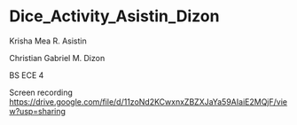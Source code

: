 # Dice_Activity_Asistin_Dizon

Krisha Mea R. Asistin

Christian Gabriel M. Dizon

BS ECE 4

Screen recording
https://drive.google.com/file/d/11zoNd2KCwxnxZBZXJaYa59AIaiE2MQjF/view?usp=sharing

